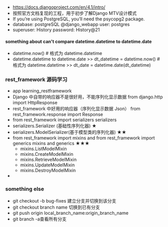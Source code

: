 ### 
- https://docs.djangoproject.com/en/4.1/intro/
- 按照官方文档复现的工程，用于初步了解Django MTV设计模式
- If you’re using PostgreSQL, you’ll need the psycopg2 package.
- database: postgreSQL @django_webapp user: postgres 
- superuser: History password: History@21


#### something about can't compare datetime.datetime to datetime.date
- datetime.now() # 格式为 datetime.datetime
- datetime.datetime to datetime.date >> dt_datetime = datetime.now() # 格式为 datetime.datetime >> dt_date = datetime.date(dt_datetime)


### rest_framework 源码学习
- app  learning_restframework
- Django 中自带的响应器不是很好用，不能序列化显示数据 from django.http import HttpResponse
- rest_framework 中好用的响应器（序列化显示数据 Json） from rest_framework.response import Response  
- from rest_framework import serializers   serializers
- serializers.Serializer (基础性序列化器) ★
- serializers.ModelSerializer(基于模型类的序列化器) ★★
- from rest_framework import mixins and from rest_framework import generics  mixins and generics ★★★
  - mixins.ListModelMixin
  - mixins.CreateModelMixin
  - mixins.RetrieveModelMixin
  - mixins.UpdateModelMixin
  - mixins.DestroyModelMixin
- 


### something else
- git checkout -b bug-fixes   建立分支并切换到该分支
- git checkout branch name  切换到已有分支
- git push origin local_branch_name:origin_branch_name
- git branch -a查看所有分支